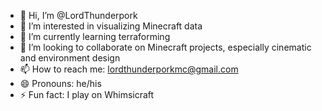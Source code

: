 - 👋 Hi, I’m @LordThunderpork
- 👀 I’m interested in visualizing Minecraft data
- 🌱 I’m currently learning terraforming
- 💞️ I’m looking to collaborate on Minecraft projects, especially cinematic and environment design
- 📫 How to reach me: lordthunderporkmc@gmail.com
- 😄 Pronouns: he/his
- ⚡ Fun fact: I play on Whimsicraft

<!---
LordThunderpork/LordThunderpork is a ✨ special ✨ repository because its `README.md` (this file) appears on your GitHub profile.
You can click the Preview link to take a look at your changes.
--->
